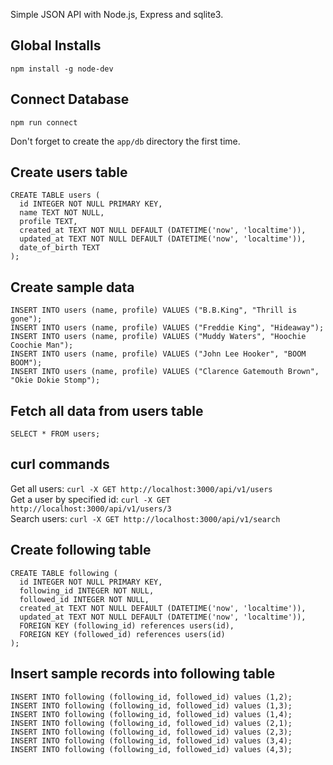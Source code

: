 Simple JSON API with Node.js, Express and sqlite3.

## Global Installs
```
npm install -g node-dev
```
## Connect Database
```
npm run connect
```
Don't forget to create the `app/db` directory the first time.

## Create users table
```
CREATE TABLE users (  
  id INTEGER NOT NULL PRIMARY KEY, 
  name TEXT NOT NULL, 
  profile TEXT, 
  created_at TEXT NOT NULL DEFAULT (DATETIME('now', 'localtime')), 
  updated_at TEXT NOT NULL DEFAULT (DATETIME('now', 'localtime')), 
  date_of_birth TEXT
);
```

## Create sample data
`INSERT INTO users (name, profile) VALUES ("B.B.King", "Thrill is gone");`  
`INSERT INTO users (name, profile) VALUES ("Freddie King", "Hideaway");`  
`INSERT INTO users (name, profile) VALUES ("Muddy Waters", "Hoochie Coochie Man");`  
`INSERT INTO users (name, profile) VALUES ("John Lee Hooker", "BOOM BOOM");`  
`INSERT INTO users (name, profile) VALUES ("Clarence Gatemouth Brown", "Okie Dokie Stomp");`  

## Fetch all data from users table
`SELECT * FROM users;`

## curl commands
Get all users: `curl -X GET http://localhost:3000/api/v1/users`  
Get a user by specified id: `curl -X GET http://localhost:3000/api/v1/users/3`  
Search users: `curl -X GET http://localhost:3000/api/v1/search`  

## Create following table
```
CREATE TABLE following (
  id INTEGER NOT NULL PRIMARY KEY,  
  following_id INTEGER NOT NULL,
  followed_id INTEGER NOT NULL,
  created_at TEXT NOT NULL DEFAULT (DATETIME('now', 'localtime')), 
  updated_at TEXT NOT NULL DEFAULT (DATETIME('now', 'localtime')),
  FOREIGN KEY (following_id) references users(id),
  FOREIGN KEY (followed_id) references users(id)
);
```

## Insert sample records into following table
```
INSERT INTO following (following_id, followed_id) values (1,2);
INSERT INTO following (following_id, followed_id) values (1,3);
INSERT INTO following (following_id, followed_id) values (1,4);
INSERT INTO following (following_id, followed_id) values (2,1);
INSERT INTO following (following_id, followed_id) values (2,3);
INSERT INTO following (following_id, followed_id) values (3,4);
INSERT INTO following (following_id, followed_id) values (4,3);
```
